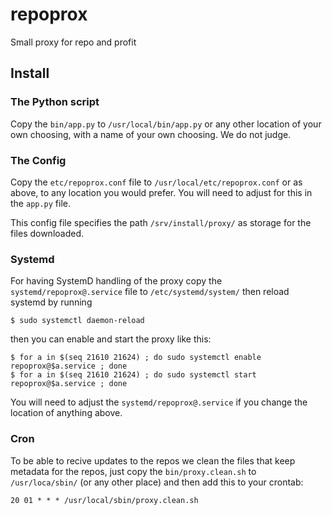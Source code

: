 # repoprox
Small proxy for repo and profit

## Install

### The Python script
Copy the `bin/app.py` to `/usr/local/bin/app.py` or any other location of your
own choosing, with a name of your own choosing. We do not judge.

### The Config

Copy the `etc/repoprox.conf` file to `/usr/local/etc/repoprox.conf` or as
above, to any location you would prefer. You will need to adjust for this in
the `app.py` file.

This config file specifies the path `/srv/install/proxy/` as storage for the
files downloaded.

### Systemd

For having SystemD handling of the proxy copy the `systemd/repoprox@.service`
file to  `/etc/systemd/system/` then reload systemd by running

```
$ sudo systemctl daemon-reload
```

then you can enable and start the proxy like this:
```
$ for a in $(seq 21610 21624) ; do sudo systemctl enable repoprox@$a.service ; done
$ for a in $(seq 21610 21624) ; do sudo systemctl start repoprox@$a.service ; done
```

You will need to adjust the `systemd/repoprox@.service` if you change the
location of anything above.

### Cron

To be able to recive updates to the repos we clean the files that keep
metadata for the repos, just copy the `bin/proxy.clean.sh` to
`/usr/loca/sbin/` (or any other place) and then add this to your crontab:
```
20 01 * * * /usr/local/sbin/proxy.clean.sh
```

